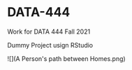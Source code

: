 # DATA-444
Work for DATA 444 Fall 2021

Dummy Project usign RStudio

![](A Person's path between Homes.png)
